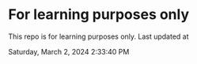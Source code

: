 # For learning purposes only
This repo is for learning purposes only.
Last updated at

Saturday, March 2, 2024 2:33:40 PM

